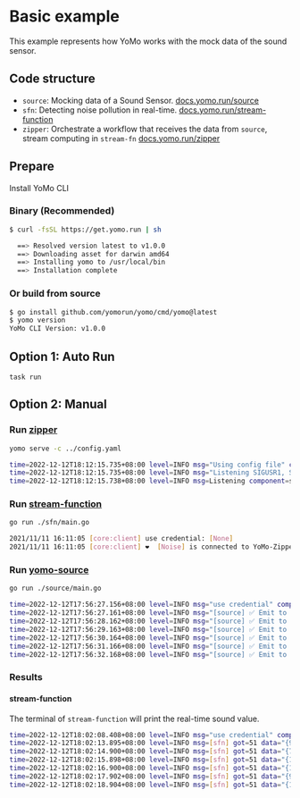# Basic example

This example represents how YoMo works with the mock data of the sound sensor.

## Code structure

- `source`: Mocking data of a Sound Sensor.
  [docs.yomo.run/source](https://yomo.run/docs/api/source)
- `sfn`: Detecting noise pollution in real-time.
  [docs.yomo.run/stream-function](https://yomo.run/docs/api/sfn)
- `zipper`: Orchestrate a workflow that receives the data from `source`, stream
  computing in `stream-fn`
  [docs.yomo.run/zipper](https://yomo.run/docs/cli/zipper)

## Prepare

Install YoMo CLI

### Binary (Recommended)

```bash
$ curl -fsSL https://get.yomo.run | sh

  ==> Resolved version latest to v1.0.0
  ==> Downloading asset for darwin amd64
  ==> Installing yomo to /usr/local/bin
  ==> Installation complete
```

### Or build from source

```bash
$ go install github.com/yomorun/yomo/cmd/yomo@latest
$ yomo version
YoMo CLI Version: v1.0.0
```

## Option 1: Auto Run

`task run`

## Option 2: Manual

### Run [zipper](https://yomo.run/docs/cli/zipper)

```bash
yomo serve -c ../config.yaml

time=2022-12-12T18:12:15.735+08:00 level=INFO msg="Using config file" component=server name=Service file_path=../config.yaml
time=2022-12-12T18:12:15.735+08:00 level=INFO msg="Listening SIGUSR1, SIGUSR2, SIGTERM/SIGINT..."
time=2022-12-12T18:12:15.738+08:00 level=INFO msg=Listening component=server name=Service pid=25220 quic="[v2 v1 draft-29]" auth_name=[none]
```

### Run [stream-function](https://yomo.run/docs/api/sfn)

```bash
go run ./sfn/main.go

2021/11/11 16:11:05 [core:client] use credential: [None]
2021/11/11 16:11:05 [core:client] ❤️  [Noise] is connected to YoMo-Zipper localhost:9000
```

### Run [yomo-source](https://yomo.run/docs/api/source)

```bash
go run ./source/main.go

time=2022-12-12T17:56:27.156+08:00 level=INFO msg="use credential" component=client credential_name=none
time=2022-12-12T17:56:27.161+08:00 level=INFO msg="[source] ✅ Emit to YoMo-Zipper" data="{62.31009 1670838987160 localhost}"
time=2022-12-12T17:56:28.162+08:00 level=INFO msg="[source] ✅ Emit to YoMo-Zipper" data="{58.455963 1670838988161 localhost}"
time=2022-12-12T17:56:29.163+08:00 level=INFO msg="[source] ✅ Emit to YoMo-Zipper" data="{158.80386 1670838989162 localhost}"
time=2022-12-12T17:56:30.164+08:00 level=INFO msg="[source] ✅ Emit to YoMo-Zipper" data="{190.63675 1670838990164 localhost}"
time=2022-12-12T17:56:31.166+08:00 level=INFO msg="[source] ✅ Emit to YoMo-Zipper" data="{147.77885 1670838991166 localhost}"
time=2022-12-12T17:56:32.168+08:00 level=INFO msg="[source] ✅ Emit to YoMo-Zipper" data="{83.59812 1670838992168 localhost}"
```

### Results

#### stream-function

The terminal of `stream-function` will print the real-time sound value.

```bash
time=2022-12-12T18:02:08.408+08:00 level=INFO msg="use credential" component=client credential_name=none
time=2022-12-12T18:02:13.895+08:00 level=INFO msg=[sfn] got=51 data="{98.02577 1670839333894 localhost}"
time=2022-12-12T18:02:14.900+08:00 level=INFO msg=[sfn] got=51 data="{71.31387 1670839334895 localhost}"
time=2022-12-12T18:02:15.898+08:00 level=INFO msg=[sfn] got=51 data="{157.18372 1670839335896 localhost}"
time=2022-12-12T18:02:16.900+08:00 level=INFO msg=[sfn] got=51 data="{13.951344 1670839336898 localhost}"
time=2022-12-12T18:02:17.902+08:00 level=INFO msg=[sfn] got=51 data="{99.50129 1670839337899 localhost}"
time=2022-12-12T18:02:18.904+08:00 level=INFO msg=[sfn] got=51 data="{124.94903 1670839338901 localhost}"
```

